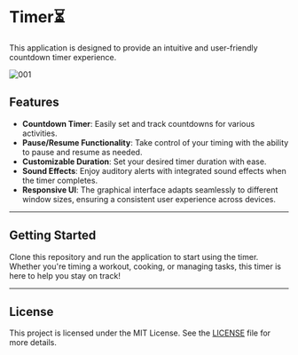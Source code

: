 # Timer⏳

This application is designed to provide an intuitive and user-friendly countdown timer experience.


![001](https://github.com/user-attachments/assets/4f46070b-4301-4fe8-9710-46f7d347ab43)




## Features

- **Countdown Timer**: Easily set and track countdowns for various activities.
- **Pause/Resume Functionality**: Take control of your timing with the ability to pause and resume as needed.
- **Customizable Duration**: Set your desired timer duration with ease.
- **Sound Effects**: Enjoy auditory alerts with integrated sound effects when the timer completes.
- **Responsive UI**: The graphical interface adapts seamlessly to different window sizes, ensuring a consistent user experience across devices.
  
---

## Getting Started

Clone this repository and run the application to start using the timer. Whether you're timing a workout, cooking, or managing tasks, this timer is here to help you stay on track!

---

## License

This project is licensed under the MIT License. See the [LICENSE](LICENSE.txt) file for more details.


